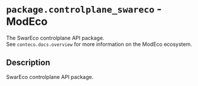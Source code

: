 # `package.controlplane_swareco` - ModEco

The SwarEco controlplane API package.  
See `conteco.docs.overview` for more information on the ModEco ecosystem.

## Description

SwarEco controlplane API package.
